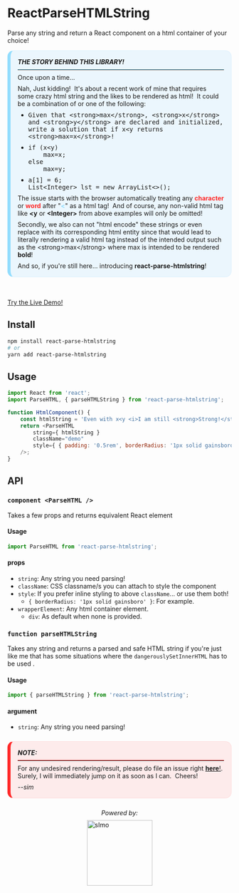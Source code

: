 # ReactParseHTMLString
Parse any string and return a React component on a html container of your choice!


<section class="markdown info mt-0 mb-5">
  <strong><i>THE STORY BEHIND THIS LIBRARY!</i></strong>
  <hr class="mt-1 mb-1 separator">
  <p class="m-0">Once upon a time...</p>
  <p class="mt-1 mb-0">
    Nah, Just kidding!&nbsp;&nbsp;It's about a recent work of mine that requires some crazy html string and the likes to be rendered as html!&nbsp;&nbsp;It could be a combination of or one of the following:
  </p>
  <ul class="mt-1 mb-0">
    <li><pre class="pre-wrap m-0">Given that &lt;strong>max&lt;/strong>, &lt;strong>x&lt;/strong> and &lt;strong>y&lt;/strong> are declared and initialized, write a solution that if x&lt;y returns &lt;strong>max=x&lt;/strong>!</pre></li>
    <li><pre class="pre-wrap mt-1 mb-0">if (x&lt;y)<br/>&nbsp;&nbsp;&nbsp;&nbsp;max=x;<br/>else<br/>&nbsp;&nbsp;&nbsp;&nbsp;max=y;</pre></li>
    <li><pre class="pre-wrap mt-1 mb-0">a[1] = 6;<br/>List&lt;Integer&gt; lst = new ArrayList&lt;&gt;();</pre></li>
  </ul>
  <p class="mt-1 mb-0">
    The issue starts with the browser automatically treating any <span class="token tag">character</span> or <span class="token tag">word</span> after "<span class="token punctuation">&lt;</span>" as a html tag!&nbsp;&nbsp;And of course, any non-valid html tag like <strong>&lt;y</strong> or <strong>&lt;Integer&gt;</strong> from above examples will only be omitted!
  </p>
  <p class="mt-1 mb-0">
    Secondly, we also can not "html encode" these strings or even replace with its corresponding html entity since that would lead to literally rendering a valid html tag instead of the intended output such as the &lt;strong>max&lt;/strong> where max is intended to be rendered <strong>bold</strong>!
  </p>
  <p class="mt-1 mb-0">And so, if you're still here... introducing <strong>react-parse-htmlstring</strong>!</p>
</section>


[Try the Live Demo!](https://jaosimt.github.io/react-parse-htmlstring)

## Install

```bash
npm install react-parse-htmlstring
# or
yarn add react-parse-htmlstring
```

## Usage

```javascript
import React from 'react';
import ParseHTML, { parseHTMLString } from 'react-parse-htmlstring';

function HtmlComponent() {
	const htmlString = 'Even with x<y <i>I am still <strong>Strong!</strong></i>';
	return <ParseHTML
		string={ htmlString }
		className="demo"
		style={ { padding: '0.5rem', borderRadius: '1px solid gainsboro' } }
	/>;
}
```

## API

### `component <ParseHTML />`

Takes a few props and returns equivalent React element

#### Usage

```js
import ParseHTML from 'react-parse-htmlstring';
```

#### props

- `string`: Any string you need parsing!
- `className`: CSS classname/s you can attach to style the component
- `style`: If you prefer inline styling to above `className`... or use them both!
    - `{ borderRadius: '1px solid gainsboro' }`: For example.
- `wrapperElement`: Any html container element.
    - `div`: As default when none is provided.

### `function parseHTMLString`

Takes any string and returns a parsed and safe HTML string if you're just like me that has some situations where the `dangerouslySetInnerHTML` has to be used .

#### Usage

```js
import { parseHTMLString } from 'react-parse-htmlstring';
```

#### argument

- `string`: Any string you need parsing!

<section class="markdown alert mt-3">
  <strong><i>NOTE:</i></strong>
  <hr class="mt-1 mb-1 separator">
  <p class="m-0">For any undesired rendering/result, please do file an issue right <a href="https://github.com/jaosimt/react-parse-htmlstring/issues"><strong>here</strong>!</a>.</p>
  <p class="m-0">Surely, I will immediately jump on it as soon as I can.&nbsp;&nbsp;Cheers!</p>
  <p class="mt-1 mb-0"><i class="m-0">--sim</i></p>
</section>

<section class="flex-column align-items-center gap-1 mt-3 mb-3">
  <em>Powered by:</em>
  <img class="simo-full" src="https://pos.jaosimt.com/sImoLogo-full-red.svg" alt="sImo" />
</section>

<svg fill="none" style="opacity: 0; height: 0" viewBox="0 0 800 400" width="800" height="400" xmlns="http://www.w3.org/2000/svg">
  <foreignObject width="100%" height="100%">
    <div xmlns="http://www.w3.org/1999/xhtml">
      <style>
        :root {
            --primary-color         : #2b6cb0;
            --text-color            : rgba(74, 85, 104, 1);
            --bg-dark               : rgba(45, 55, 72, 1);
            --bg-gray               : #4D4D4D24;
            --bg-white              : rgba(255, 255, 255, 1);
            --primary-info          : #93ddfd;
            --secondary-info        : #009dff12;
            --primary-success       : #b5f4a5;
            --secondary-success     : #8afa6b12;
            --primary-alert         : #ff2a2a;
            --secondary-alert       : #ff000012;
            --default-padding       : 1rem;
            --default-border        : 1px solid rgba(160, 174, 192, 1);
            --default-border-radius : 3px;
            --color-code-green      : #b5f4a5;
            --color-code-yellow     : #ffe484;
            --color-code-purple     : #d9a9ff;
            --color-code-red        : #ff2a2a;
            --color-code-blue       : #93ddfd;
            --color-code-white      : #fff;
            --color-code-gold       : #d4a500;
            --color-code-gray       : rgba(160, 174, 192, 1);
        }
        .text-center { text-align: center; }
        .m-0 { margin: 0 !important; }
        .m-1 { margin: 0.5rem !important; }
        .m-2 { margin: 1rem !important; }
        .mt-0 { margin-top: 0 !important; }
        .mt-1 { margin-top: 0.5rem !important; }
        .mt-2 { margin-top: 1rem !important; }
        .mt-3 { margin-top: 1.5rem !important; }
        .mt-4 { margin-top: 2rem !important; }
        .mt-5 { margin-top: 3rem !important; }
        .mb-0 { margin-bottom: 0 !important; }
        .mb-1 { margin-bottom: 0.5rem !important; }
        .mb-2 { margin-bottom: 1rem !important; }
        .mb-3 { margin-bottom: 1.5rem !important; }
        .mb-4 { margin-bottom: 2rem !important; }
        .mb-5 { margin-bottom: 3rem !important; }
        img.simo-full { width: 147px; max-width: 98%; }
        .flex { display: flex; }
        .flex-column { display: flex; flex-direction: column; }
        .align-items-center { align-items: center; }
        .justify-content-center { justify-content: center; }
        .gap-1 { gap: 0.5rem; } 
        .markdown {
          padding       : var(--default-padding);
          overflow      : hidden;
          text-align    : left;
          border-radius : 14px;
          border-left   : 7px solid var(--color-code-gray);
          border-top    : 1px solid var(--color-code-gray);
          border-right  : 1px solid var(--color-code-gray);
          border-bottom : 1px solid var(--color-code-gray);
        }
        .markdown.alert {
          background    : var(--secondary-alert);
          border-left   : 7px solid var(--primary-alert);
          border-top    : 1px solid var(--secondary-alert);
          border-right  : 1px solid var(--secondary-alert);
          border-bottom : 1px solid var(--secondary-alert);
        }
        .markdown.alert > hr { border-color: var(--primary-alert); }
        .markdown.info {
          background   : var(--secondary-info);
          border-left  : 7px solid var(--primary-info);
          border-top: 1px solid var(--secondary-info);
          border-right: 1px solid var(--secondary-info);
          border-bottom: 1px solid var(--secondary-info);
        }
        .markdown.info > hr { border-color: var(--primary-info); }
        .markdown.success {
          background   : var(--secondary-success);
          border-left  : 7px solid var(--primary-success);
          border-top: 1px solid var(--secondary-success);
          border-right: 1px solid var(--secondary-success);
          border-bottom: 1px solid var(--secondary-success);
        }
        .markdown.success > hr { border-color: var(--primary-success); }
        .fg-gray { color: var(--color-code-gray); }
        .separator { border-top: 1px solid var(--color-code-gray); }
        .pre-wrap { white-space: pre-wrap; }
        .token {
          font-weight : 700;
          color       : var(--color-code-white);
        }
        .token.rule { color : var(--color-code-purple); }
        .token.comment { color : var(--color-code-gray); }
        .token.punctuation { color : var(--color-code-blue); }
        .token.tag { color : var(--color-code-red); }
        .token.method { color : var(--color-code-purple); }
        .token.attribute.name { color : var(--color-code-yellow); }
        .token.attribute.value { color : var(--color-code-green); }
      </style>
    </div>
  </foreignObject>
</svg>